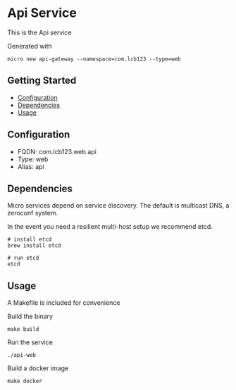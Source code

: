 # Api Service

This is the Api service

Generated with

```
micro new api-gateway --namespace=com.lcb123 --type=web
```

## Getting Started

- [Configuration](#configuration)
- [Dependencies](#dependencies)
- [Usage](#usage)

## Configuration

- FQDN: com.lcb123.web.api
- Type: web
- Alias: api

## Dependencies

Micro services depend on service discovery. The default is multicast DNS, a zeroconf system.

In the event you need a resilient multi-host setup we recommend etcd.

```
# install etcd
brew install etcd

# run etcd
etcd
```

## Usage

A Makefile is included for convenience

Build the binary

```
make build
```

Run the service
```
./api-web
```

Build a docker image
```
make docker
```